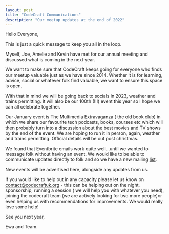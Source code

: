 ```yaml
---
layout: post
title: "CodeCraft Communications"
description: "Our meetup updates at the end of 2022"
---
```


Hello Everyone,

This is just a quick message to keep you all in the loop. 

Myself, Joe, Amelie and Kevin have met for our annual meeting and discussed what is coming in the next year. 

We want to make sure that CodeCraft keeps going for everyone who finds our meetup valuable just as we have since 2014. Whether it is for learning, advice, social or whatever folk find valuable, we want to ensure this space is open. 

With that in mind we will be going back to socials in 2023, weather and trains permitting. It will also be our 100th (!!!) event this year so I hope we can all celebrate together.

Our January event is The Multimedia Extravaganza ( the old book club) in which we share our favourite tech podcasts, books, courses etc which will then probably turn into a discussion about the best movies and TV shows by the end of the event. 
We are hoping to run it in person, again, weather and trains permitting. Official details will be out post christmas.

We found that Eventbrite emails work quite well...until we wanted to message folk without having an event. We would like to be able to communicate updates directly to folk and so we have a new mailing [list](https://codecraftuk.us11.list-manage.com/subscribe?u=9a6623a33be5a429c40bae484&id=d83d6b4cda).

New events will be advertised here, alongside any updates from us. 

If you would like to help out in any capacity please let us know on contact@codecraftuk.org -  this can be helping out on the night, sponsorship, running a session ( we will help you with whatever you need), joining the codecraft team (we are actively looking for two more people)or even helping us with recommendations for improvements. We would really love some help!

See you next year,

Ewa and Team.
